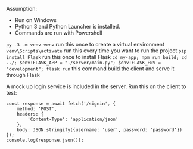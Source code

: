 Assumption:
- Run on Windows
- Python 3 and Python Launcher is installed.
- Commands are run with Powershell

`py -3 -m venv venv` run this once to create a virtual environment
`venv\Scripts\activate` run this every time you want to run the project
`pip install Flask` run this once to install Flask
`cd my-app; npm run build; cd ../; $env:FLASK_APP = "./server/main.py"; $env:FLASK_ENV = "development"; flask run` this command build the client and serve it through Flask

A mock up login service is included in the server. Run this on the client to test:
```
const response = await fetch('/signin', {
    method: 'POST',
    headers: {
        'Content-Type': 'application/json'
    },
    body: JSON.stringify({username: 'user', password: 'password'})
});
console.log(response.json());
```
